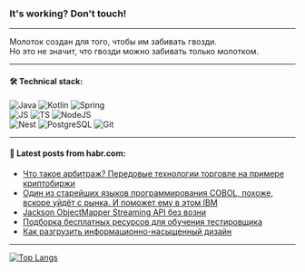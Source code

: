 ### It's working? Don't touch!

---
Молоток создан для того, чтобы им забивать гвозди. <br>
Но это не значит, что гвозди можно забивать только молотком.

---

#### 🛠️ Technical stack:

![Java](https://img.shields.io/badge/Java-informational?logo=Oracle&style=flat&logoColor=white&color=FF4500)
![Kotlin](https://img.shields.io/badge/Kotlin-informational?logo=Kotlin&style=flat&logoColor=white&color=774D97)
![Spring](https://img.shields.io/badge/SpringBoot-informational?logo=SpringBoot&style=flat&logoColor=white&color=6DB33F) <br>
![JS](https://img.shields.io/badge/JS-informational?logo=javaScript&style=flat&logoColor=black&color=F7Df1E)
![TS](https://img.shields.io/badge/TypeScript-informational?logo=typeScript&style=flat&logoColor=black&color=0667A8)
![NodeJS](https://img.shields.io/badge/NodeJS-informational?logo=node.js&style=flat&logoColor=white&color=70A760) <br>
![Nest](https://img.shields.io/badge/NestJS-informational?logo=NestJS&style=flat&logoColor=white&color=E0234E)
![PostgreSQL](https://img.shields.io/badge/PostgreSQL-informational?logo=PostgreSQL&style=flat&logoColor=white&color=DAA520)
![Git](https://img.shields.io/badge/Git-informational?logo=git&style=flat&logoColor=white&color=778899)

___

#### 💬 Latest posts from habr.com:

<!-- BLOG-POST-LIST:START -->
- [Что такое арбитраж? Передовые технологии торговле на примере криптобиржи](https://habr.com/ru/articles/758476/?utm_source=habrahabr&utm_medium=rss&utm_campaign=758476)
- [Один из старейших языков программирования COBOL, похоже, вскоре уйдёт с рынка. И поможет ему в этом IBM](https://habr.com/ru/companies/ru_mts/articles/758434/?utm_source=habrahabr&utm_medium=rss&utm_campaign=758434)
- [Jackson ObjectMapper Streaming API без возни](https://habr.com/ru/articles/758432/?utm_source=habrahabr&utm_medium=rss&utm_campaign=758432)
- [Подборка бесплатных ресурсов для обучения тестировщика](https://habr.com/ru/articles/758412/?utm_source=habrahabr&utm_medium=rss&utm_campaign=758412)
- [Как разгрузить информационно-насыщенный дизайн](https://habr.com/ru/articles/758408/?utm_source=habrahabr&utm_medium=rss&utm_campaign=758408)
<!-- BLOG-POST-LIST:END -->

---
[![Top Langs](https://github-readme-stats-git-master-advtsetting-gmailcom.vercel.app/api/top-langs/?username=zloylis&langs_count=10&hide_title=false&title_color=e6edf3&size_weight=0.5&count_weight=0.5&layout=compact&hide_border=true&theme=dracula)](https://github.com/zloylis)

<!-- ![GitHub stats](https://github-readme-stats-git-master-advtsetting-gmailcom.vercel.app/api?username=zloylis&show_icons=true&hide_border=true&theme=dracula&hide_title=true&include_all_commits=true&count_private=true&hide=contribs&hide_rank=true) -->
